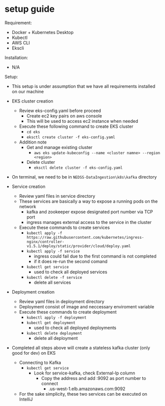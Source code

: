 # setup guide
Requirement:
- Docker + Kubernetes Desktop
- Kubectl
- AWS CLI
- Ekscli

Installation:
- N/A

Setup:
- This setup is under assumption that we have all requirements installed on our machine
- EKS cluster creation
    - Review eks-config.yaml before proceed  
        - Create ec2 key pairs on aws console
        - This will be used to access ec2 instance when needed
    - Execute these following command to create EKS cluster
        - ```cd eks```
        - ```eksctl create cluster -f eks-config.yaml```
    - Addition note
        - Get and manage existing cluster
            - ```aws eks update-kubeconfig --name <cluster namne> --region <region> ```
        - Delete cluster
            - ```eksctl delete cluster -f eks-config.yaml```


- On terminal, we need to be in ```NEDSS-DataIngestion\k8s\kafka``` directory
- Service creation
    - Review yaml files in service directory
    - These services are basically a way to expose a running pods on the network
        - kafka and zookeeper expose designated port number via TCP port
        - ingress manages external access to the service in the cluster
    - Execute these commands to create services
        - ```kubectl apply -f https://raw.githubusercontent.com/kubernetes/ingress-nginx/controller-v1.5.1/deploy/static/provider/cloud/deploy.yaml```
        - ```kubectl apply -f service```
            - ingress could fail due to the first command is not completed
            - if it does re-run the second comand
        - ```kubectl get service```
            - used to check all deployed services 
        - ```kubectl delete -f service```
            - delete all services 
- Deployment creation
    - Review yaml files in  deployment directory
    - Deployment consist of image and neccessary enviroment variable
    - Execute these commands to create deployment
        - ```kubectl apply -f deployment```
        - ```kubectl get deployment```
            - used to check all deployed deployments
        - ```kubectl delete deployment```
            - delete all deployment 
- Completed all steps above will create a stateless kafka cluster (only good for dev) on EKS
    - Connecting to Kafka
        - ```kubectl get service``` 
            - Look for service-kafka, check External-Ip column
                - Copy the address and add :9092 as port number to connect
                    - <aws-address>.us-west-1.elb.amazonaws.com:9092
    - For the sake simplicity, these two services can be executed on IntelliJ 